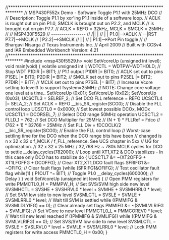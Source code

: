 //******************************************************************************
//   MSP430F552x Demo - Software Toggle P1.1 with 25MHz DCO
//
//   Description: Toggle P1.1 by xor'ing P1.1 inside of a software loop.
//   ACLK is rought out on pin P1.0, SMCLK is brought out on P2.2, and MCLK
//   is brought out on pin P7.7.
//   ACLK = REFO = 32kHz, MCLK = SMCLK = 25MHz
//
//                MSP430F5529
//             -----------------
//         /|\|                 |
//          | |             P1.0|-->ACLK
//          --|RST          P7.7|-->MCLK
//            |             P2.2|-->SMCLK
//            |                 |
//            |             P1.1|-->Port Pin toggle
//
//   Bhargavi Nisarga
//   Texas Instruments Inc.
//   April 2009
//   Built with CCSv4 and IAR Embedded Workbench Version: 4.21
//******************************************************************************
#include <msp430f5529.h>
void SetVcoreUp (unsigned int level);
void main(void)
{
  volatile unsigned int i;
  WDTCTL = WDTPW+WDTHOLD;                   // Stop WDT
  P1DIR |= BIT1;                            // P1.1 output
  P1DIR |= BIT0;                            // ACLK set out to pins
  P1SEL |= BIT0;
  P2DIR |= BIT2;                            // SMCLK set out to pins
  P2SEL |= BIT2;
  P7DIR |= BIT7;                            // MCLK set out to pins
  P7SEL |= BIT7;
  // Increase Vcore setting to level3 to support fsystem=25MHz
  // NOTE: Change core voltage one level at a time..
  SetVcoreUp (0x01);
  SetVcoreUp (0x02);
  SetVcoreUp (0x03);
  UCSCTL3 = SELREF_2;                       // Set DCO FLL reference = REFO
  UCSCTL4 |= SELA_2;                        // Set ACLK = REFO
  __bis_SR_register(SCG0);                  // Disable the FLL control loop
  UCSCTL0 = 0x0000;                         // Set lowest possible DCOx, MODx
  UCSCTL1 = DCORSEL_7;                      // Select DCO range 50MHz operation
  UCSCTL2 = FLLD_1 + 762;                   // Set DCO Multiplier for 25MHz
                                            // (N + 1) * FLLRef = Fdco
                                            // (762 + 1) * 32768 = 25MHz
                                            // Set FLL Div = fDCOCLK/2
  __bic_SR_register(SCG0);                  // Enable the FLL control loop
  // Worst-case settling time for the DCO when the DCO range bits have been
  // changed is n x 32 x 32 x f_MCLK / f_FLL_reference. See UCS chapter in 5xx
  // UG for optimization.
  // 32 x 32 x 25 MHz / 32,768 Hz ~ 780k MCLK cycles for DCO to settle
  __delay_cycles(782000);
  // Loop until XT1,XT2 & DCO stabilizes - In this case only DCO has to stabilize
  do
  {
    UCSCTL7 &= ~(XT2OFFG + XT1LFOFFG + DCOFFG);
                                            // Clear XT2,XT1,DCO fault flags
    SFRIFG1 &= ~OFIFG;                      // Clear fault flags
  }while (SFRIFG1&OFIFG);                   // Test oscillator fault flag
  while(1)
  {
    P1OUT ^= BIT1;                          // Toggle P1.0
    __delay_cycles(600000);                 // Delay
  }
}
void SetVcoreUp (unsigned int level)
{
  // Open PMM registers for write
  PMMCTL0_H = PMMPW_H;
  // Set SVS/SVM high side new level
  SVSMHCTL = SVSHE + SVSHRVL0 * level + SVMHE + SVSMHRRL0 * level;
  // Set SVM low side to new level
  SVSMLCTL = SVSLE + SVMLE + SVSMLRRL0 * level;
  // Wait till SVM is settled
  while ((PMMIFG & SVSMLDLYIFG) == 0);
  // Clear already set flags
  PMMIFG &= ~(SVMLVLRIFG + SVMLIFG);
  // Set VCore to new level
  PMMCTL0_L = PMMCOREV0 * level;
  // Wait till new level reached
  if ((PMMIFG & SVMLIFG))
    while ((PMMIFG & SVMLVLRIFG) == 0);
  // Set SVS/SVM low side to new level
  SVSMLCTL = SVSLE + SVSLRVL0 * level + SVMLE + SVSMLRRL0 * level;
  // Lock PMM registers for write access
  PMMCTL0_H = 0x00;
}

